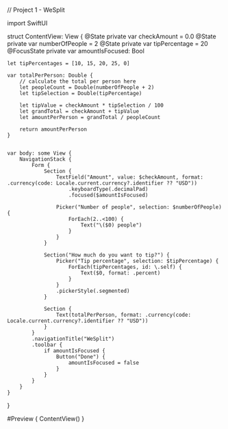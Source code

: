 // Project 1 - WeSplit

import SwiftUI

struct ContentView: View {
    @State private var checkAmount = 0.0
    @State private var numberOfPeople = 2
    @State private var tipPercentage = 20
    @FocusState private var amountIsFocused: Bool
    
    let tipPercentages = [10, 15, 20, 25, 0]
    
    var totalPerPerson: Double {
        // calculate the total per person here
        let peopleCount = Double(numberOfPeople + 2)
        let tipSelection = Double(tipPercentage)
        
        let tipValue = checkAmount * tipSelection / 100
        let grandTotal = checkAmount + tipValue
        let amountPerPerson = grandTotal / peopleCount
        
        return amountPerPerson
    }
    
    
    var body: some View {
        NavigationStack {
            Form {
                Section {
                    TextField("Amount", value: $checkAmount, format: .currency(code: Locale.current.currency?.identifier ?? "USD"))
                        .keyboardType(.decimalPad)
                        .focused($amountIsFocused)
                    
                    Picker("Number of people", selection: $numberOfPeople) {
                        ForEach(2..<100) {
                            Text("\($0) people")
                        }
                    }
                }
                
                Section("How much do you want to tip?") {
                    Picker("Tip percentage", selection: $tipPercentage) {
                        ForEach(tipPercentages, id: \.self) {
                            Text($0, format: .percent)
                        }
                    }
                    .pickerStyle(.segmented)
                }
                
                Section {
                    Text(totalPerPerson, format: .currency(code: Locale.current.currency?.identifier ?? "USD"))
                }
            }
            .navigationTitle("WeSplit")
            .toolbar {
                if amountIsFocused {
                    Button("Done") {
                        amountIsFocused = false
                    }
                }
            }
        }
    }
}

#Preview {
    ContentView()
}
